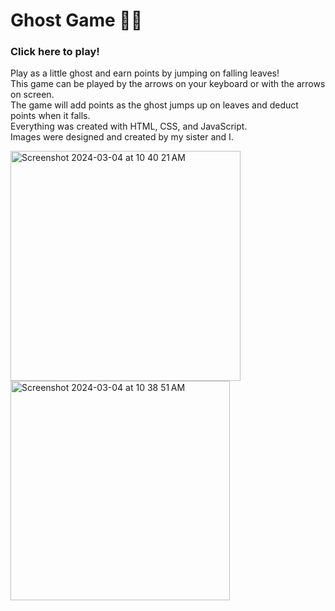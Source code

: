 # Ghost Game 👻🍂

### Click here to play!

Play as a little ghost and earn points by jumping on falling leaves! <br> 
This game can be played by the arrows on your keyboard or with the arrows on screen. <br>
The game will add points as the ghost jumps up on leaves and deduct points when it falls. <br>
Everything was created with HTML, CSS, and JavaScript. <br>
Images were designed and created by my sister and I. <br>

<img width="368" alt="Screenshot 2024-03-04 at 10 40 21 AM" src="https://github.com/jojotru/GhostGame/assets/109646119/3abb7fac-689f-4273-8afb-7c415fa6a6c8">
<img width="351" alt="Screenshot 2024-03-04 at 10 38 51 AM" src="https://github.com/jojotru/GhostGame/assets/109646119/8c35eec1-a763-44dd-8622-9e53f929a244">


